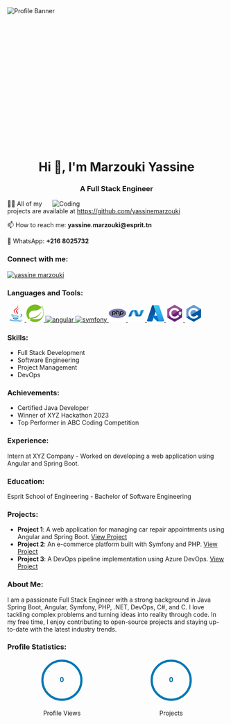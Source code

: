 <!DOCTYPE html>
<html lang="en">
<head>
    <meta charset="UTF-8">
    <meta name="viewport" content="width=device-width, initial-scale=1.0">
    <title>Profile</title>
</head>
<body>

<div style="width: 100%; height: 312px; overflow: hidden;">
    <img src="https://user-images.githubusercontent.com/95478989/198955082-6e78ebb5-e1e4-49f9-8d32-6e5af3984dcd.gif" alt="Profile Banner" style="width: 100%; height: auto;">
</div>

<h1 align="center">Hi 👋, I'm Marzouki Yassine</h1>
<h3 align="center">A Full Stack Engineer</h3>

<img align="right" alt="Coding" width="400" src="https://miro.medium.com/v2/da:true/resize:fit:680/1*IRGHmiGsa16stedQvIaZfw.gif">

<p align="left">👨‍💻 All of my projects are available at <a href="https://github.com/yassinemarzouki" target="_blank">https://github.com/yassinemarzouki</a></p>
<p align="left">📫 How to reach me: <strong>yassine.marzouki@esprit.tn</strong></p>
<p align="left">📱 WhatsApp: <strong>+216 8025732</strong></p>

<h3 align="left">Connect with me:</h3>
<p align="left">
    <a href="https://linkedin.com/in/yassine-marzouki" target="_blank">
        <img align="center" src="https://raw.githubusercontent.com/rahuldkjain/github-profile-readme-generator/master/src/images/icons/Social/linked-in-alt.svg" alt="yassine marzouki" height="30" width="40" />
    </a>
</p>

<h3 align="left">Languages and Tools:</h3>
<p align="left">
    <a href="https://www.java.com" target="_blank" rel="noreferrer">
        <img src="https://raw.githubusercontent.com/devicons/devicon/master/icons/java/java-original.svg" alt="java" width="40" height="40"/>
    </a>
    <a href="https://spring.io/projects/spring-boot" target="_blank" rel="noreferrer">
        <img src="https://raw.githubusercontent.com/devicons/devicon/master/icons/spring/spring-original.svg" alt="springboot" width="40" height="40"/>
    </a>
    <a href="https://angular.io" target="_blank" rel="noreferrer">
        <img src="https://angular.io/assets/images/logos/angular/angular.svg" alt="angular" width="40" height="40"/>
    </a>
    <a href="https://symfony.com" target="_blank" rel="noreferrer">
        <img src="https://symfony.com/logos/symfony_black_03.svg" alt="symfony" width="40" height="40"/>
    </a>
    <a href="https://www.php.net" target="_blank" rel="noreferrer">
        <img src="https://raw.githubusercontent.com/devicons/devicon/master/icons/php/php-original.svg" alt="php" width="40" height="40"/>
    </a>
    <a href="https://dotnet.microsoft.com" target="_blank" rel="noreferrer">
        <img src="https://raw.githubusercontent.com/devicons/devicon/master/icons/dot-net/dot-net-original.svg" alt=".net" width="40" height="40"/>
    </a>
    <a href="https://azure.microsoft.com/en-us/services/devops/" target="_blank" rel="noreferrer">
        <img src="https://raw.githubusercontent.com/devicons/devicon/master/icons/azure/azure-original.svg" alt="devops" width="40" height="40"/>
    </a>
    <a href="https://docs.microsoft.com/en-us/dotnet/csharp/" target="_blank" rel="noreferrer">
        <img src="https://raw.githubusercontent.com/devicons/devicon/master/icons/csharp/csharp-original.svg" alt="csharp" width="40" height="40"/>
    </a>
    <a href="https://www.cprogramming.com/" target="_blank" rel="noreferrer">
        <img src="https://raw.githubusercontent.com/devicons/devicon/master/icons/c/c-original.svg" alt="c" width="40" height="40"/>
    </a>
</p>

<h3 align="left">Skills:</h3>
<ul>
    <li>Full Stack Development</li>
    <li>Software Engineering</li>
    <li>Project Management</li>
    <li>DevOps</li>
    <!-- Add more skills as needed -->
</ul>

<h3 align="left">Achievements:</h3>
<ul>
    <li>Certified Java Developer</li>
    <li>Winner of XYZ Hackathon 2023</li>
    <li>Top Performer in ABC Coding Competition</li>
    <!-- Add more achievements as needed -->
</ul>

<h3 align="left">Experience:</h3>
<p>Intern at XYZ Company - Worked on developing a web application using Angular and Spring Boot.</p>
<!-- Add more experience as needed -->

<h3 align="left">Education:</h3>
<p>Esprit School of Engineering - Bachelor of Software Engineering</p>

<h3 align="left">Projects:</h3>
<ul>
    <li><strong>Project 1</strong>: A web application for managing car repair appointments using Angular and Spring Boot. <a href="https://github.com/yassinemarzouki/project1" target="_blank">View Project</a></li>
    <li><strong>Project 2</strong>: An e-commerce platform built with Symfony and PHP. <a href="https://github.com/yassinemarzouki/project2" target="_blank">View Project</a></li>
    <li><strong>Project 3</strong>: A DevOps pipeline implementation using Azure DevOps. <a href="https://github.com/yassinemarzouki/project3" target="_blank">View Project</a></li>
    <!-- Add more projects as needed -->
</ul>

<h3 align="left">About Me:</h3>
<p>I am a passionate Full Stack Engineer with a strong background in Java Spring Boot, Angular, Symfony, PHP, .NET, DevOps, C#, and C. I love tackling complex problems and turning ideas into reality through code. In my free time, I enjoy contributing to open-source projects and staying up-to-date with the latest industry trends.</p>

<h3 align="left">Profile Statistics:</h3>
<div style="display: flex; justify-content: space-around;">
    <div style="text-align: center;">
        <svg width="100" height="100">
            <circle cx="50" cy="50" r="45" stroke="#0077b5" stroke-width="5" fill="none"/>
            <text id="profile-views" x="50%" y="50%" text-anchor="middle" stroke="#0077b5" stroke-width="1px" dy=".3em">0</text>
        </svg>
        <p>Profile Views</p>
    </div>
    <div style="text-align: center;">
        <svg width="100" height="100">
            <circle cx="50" cy="50" r="45" stroke="#0077b5" stroke-width="5" fill="none"/>
            <text id="project-count" x="50%" y="50%" text-anchor="middle" stroke="#0077b5" stroke-width="1px" dy=".3em">0</text>
        </svg>
        <p>Projects</p>
    </div>
</div>

<script>
    async function fetchProfileStatistics() {
        try {
            // Exemple de données statiques, remplacer par l'appel d'API réel
            const responseLinkedIn = await fetch('https://api.linkedin.com/v2/me', {
                method: 'GET',
                headers: {
                    'Authorization': 'Bearer VOTRE_TOKEN_D_ACCESS_LINKEDIN'
                }
            });
            const dataLinkedIn = await responseLinkedIn.json();
            const profileViews = dataLinkedIn.profileViews;

            const responseGitHub = await fetch('https://api.github.com/users/yassinemarzouki/repos');
            const dataGitHub = await responseGitHub.json();
            const projectCount = dataGitHub.length;

            document.getElementById('profile-views').innerHTML = profileViews;
            document.getElementById('project-count').innerHTML = projectCount;
        } catch (error) {
            console.error('Erreur lors de la récupération des statistiques du profil:', error);
        }
    }

    fetchProfileStatistics();
</script>

</body>
</html>
